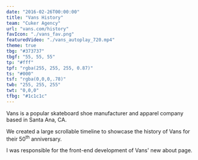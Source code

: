 ```yaml
---
date: "2016-02-26T00:00:00"
title: "Vans History"
team: "Cuker Agency"
url: "vans.com/history"
favIcon: "./vans_fav.png"
featuredVideo: "./vans_autoplay_720.mp4"
theme: true
tbg: "#373737"
tbgf: "55, 55, 55"
tp: "#fff"
tpf: "rgba(255, 255, 255, 0.87)"
ts: "#000"
tsf: "rgba(0,0,0,.78)"
twb: "255, 255, 255"
twt: "0,0,0"
tfbg: "#1c1c1c"
---
```

Vans is a popular skateboard shoe manufacturer and apparel company based in Santa Ana, CA. 

We created a large scrollable timeline to showcase the history of Vans for their 50<sup>th</sup> anniversary.

I was responsible for the front-end development of Vans' new about page. 


